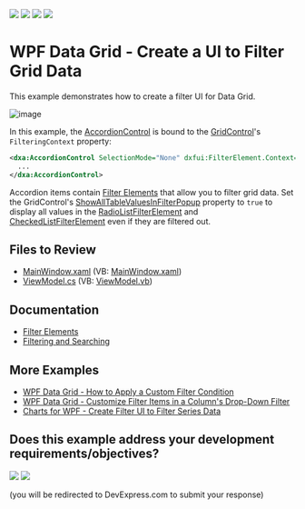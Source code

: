 <!-- default badges list -->
![](https://img.shields.io/endpoint?url=https://codecentral.devexpress.com/api/v1/VersionRange/128649342/24.2.1%2B)
[![](https://img.shields.io/badge/Open_in_DevExpress_Support_Center-FF7200?style=flat-square&logo=DevExpress&logoColor=white)](https://supportcenter.devexpress.com/ticket/details/T535554)
[![](https://img.shields.io/badge/📖_How_to_use_DevExpress_Examples-e9f6fc?style=flat-square)](https://docs.devexpress.com/GeneralInformation/403183)
[![](https://img.shields.io/badge/💬_Leave_Feedback-feecdd?style=flat-square)](#does-this-example-address-your-development-requirementsobjectives)
<!-- default badges end -->

# WPF Data Grid - Create a UI to Filter Grid Data

This example demonstrates how to create a filter UI for Data Grid.

![image](https://user-images.githubusercontent.com/65009440/190639827-d62ea1c9-ead4-41c5-97d3-316b43018ce5.png)

In this example, the [AccordionControl](https://docs.devexpress.com/WPF/DevExpress.Xpf.Accordion.AccordionControl) is bound to the [GridControl](https://docs.devexpress.com/WPF/DevExpress.Xpf.Grid.GridControl)'s `FilteringContext` property:

```xml
<dxa:AccordionControl SelectionMode="None" dxfui:FilterElement.Context="{Binding Path=FilteringContext, ElementName=grid}">
  ...
</dxa:AccordionControl>
```

Accordion items contain [Filter Elements](https://docs.devexpress.com/WPF/400314/controls-and-libraries/data-grid/filtering-and-searching/filter-elements) that allow you to filter grid data. Set the GridControl's [ShowAllTableValuesInFilterPopup](https://docs.devexpress.com/WPF/DevExpress.Xpf.Grid.DataControlBase.ShowAllTableValuesInFilterPopup) property to `true` to display all values in the [RadioListFilterElement](https://docs.devexpress.com/WPF/DevExpress.Xpf.Core.FilteringUI.RadioListFilterElement) and [CheckedListFilterElement](https://docs.devexpress.com/WPF/DevExpress.Xpf.Core.FilteringUI.CheckedListFilterElement) even if they are filtered out.

## Files to Review

* [MainWindow.xaml](./CS/GridControlFilterUI/MainWindow.xaml) (VB: [MainWindow.xaml](./VB/GridControlFilterUI/MainWindow.xaml))
* [ViewModel.cs](./CS/GridControlFilterUI/ViewModel.cs) (VB: [ViewModel.vb](./VB/GridControlFilterUI/ViewModel.vb))

## Documentation

* [Filter Elements](https://docs.devexpress.com/WPF/400314/controls-and-libraries/data-grid/filtering-and-searching/filter-elements)
* [Filtering and Searching](https://docs.devexpress.com/WPF/7356/controls-and-libraries/data-grid/filtering-and-searching)

## More Examples

* [WPF Data Grid - How to Apply a Custom Filter Condition](https://github.com/DevExpress-Examples/wpf-data-grid-implement-custom-filtering)
* [WPF Data Grid - Customize Filter Items in a Column's Drop-Down Filter](https://github.com/DevExpress-Examples/how-to-customize-filter-items-within-a-columns-filter-dropdown-e1533)
* [Charts for WPF - Create Filter UI to Filter Series Data](https://github.com/DevExpress-Examples/wpf-charts-use-filterbehavior-to-filter-series-data)
<!-- feedback -->
## Does this example address your development requirements/objectives?

[<img src="https://www.devexpress.com/support/examples/i/yes-button.svg"/>](https://www.devexpress.com/support/examples/survey.xml?utm_source=github&utm_campaign=wpf-data-grid-create-filter-ui&~~~was_helpful=yes) [<img src="https://www.devexpress.com/support/examples/i/no-button.svg"/>](https://www.devexpress.com/support/examples/survey.xml?utm_source=github&utm_campaign=wpf-data-grid-create-filter-ui&~~~was_helpful=no)

(you will be redirected to DevExpress.com to submit your response)
<!-- feedback end -->
